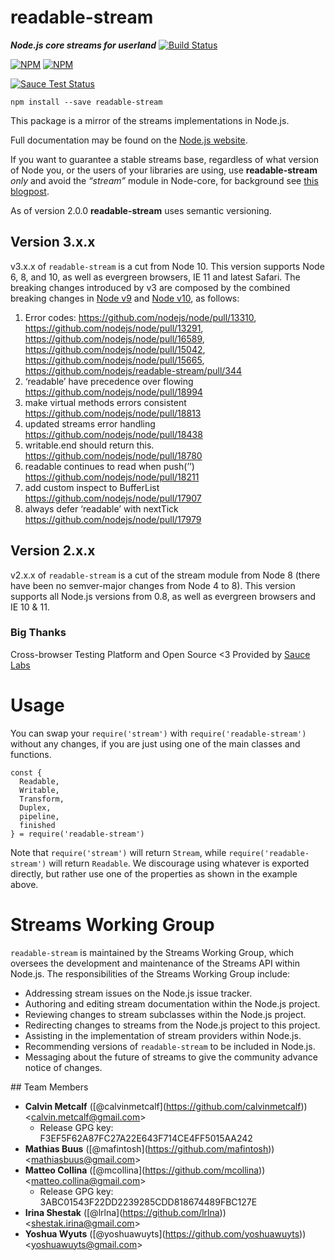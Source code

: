 readable-stream
===============

***Node.js core streams for userland*** [![Build Status](https://travis-ci.com/nodejs/readable-stream.svg?branch=master)](https://travis-ci.com/nodejs/readable-stream)

[![NPM](https://nodei.co/npm/readable-stream.png?downloads=true&downloadRank=true)](https://nodei.co/npm/readable-stream/) [![NPM](https://nodei.co/npm-dl/readable-stream.png?&months=6&height=3)](https://nodei.co/npm/readable-stream/)

[![Sauce Test Status](https://saucelabs.com/browser-matrix/readabe-stream.svg)](https://saucelabs.com/u/readabe-stream)

    npm install --save readable-stream

This package is a mirror of the streams implementations in Node.js.

Full documentation may be found on the [Node.js website](https://nodejs.org/dist/v10.19.0/docs/api/stream.html).

If you want to guarantee a stable streams base, regardless of what version of Node you, or the users of your libraries are using, use **readable-stream** *only* and avoid the *“stream”* module in Node-core, for background see [this blogpost](http://r.va.gg/2014/06/why-i-dont-use-nodes-core-stream-module.html).

As of version 2.0.0 **readable-stream** uses semantic versioning.

Version 3.x.x
-------------

v3.x.x of `readable-stream` is a cut from Node 10. This version supports Node 6, 8, and 10, as well as evergreen browsers, IE 11 and latest Safari. The breaking changes introduced by v3 are composed by the combined breaking changes in [Node v9](https://nodejs.org/en/blog/release/v9.0.0/) and [Node v10](https://nodejs.org/en/blog/release/v10.0.0/), as follows:

1.  Error codes: https://github.com/nodejs/node/pull/13310, https://github.com/nodejs/node/pull/13291, https://github.com/nodejs/node/pull/16589, https://github.com/nodejs/node/pull/15042, https://github.com/nodejs/node/pull/15665, https://github.com/nodejs/readable-stream/pull/344
2.  ‘readable’ have precedence over flowing https://github.com/nodejs/node/pull/18994
3.  make virtual methods errors consistent https://github.com/nodejs/node/pull/18813
4.  updated streams error handling https://github.com/nodejs/node/pull/18438
5.  writable.end should return this. https://github.com/nodejs/node/pull/18780
6.  readable continues to read when push(’’) https://github.com/nodejs/node/pull/18211
7.  add custom inspect to BufferList https://github.com/nodejs/node/pull/17907
8.  always defer ‘readable’ with nextTick https://github.com/nodejs/node/pull/17979

Version 2.x.x
-------------

v2.x.x of `readable-stream` is a cut of the stream module from Node 8 (there have been no semver-major changes from Node 4 to 8). This version supports all Node.js versions from 0.8, as well as evergreen browsers and IE 10 & 11.

### Big Thanks

Cross-browser Testing Platform and Open Source &lt;3 Provided by [Sauce Labs](https://saucelabs.com)

Usage
=====

You can swap your `require('stream')` with `require('readable-stream')` without any changes, if you are just using one of the main classes and functions.

    const {
      Readable,
      Writable,
      Transform,
      Duplex,
      pipeline,
      finished
    } = require('readable-stream')

Note that `require('stream')` will return `Stream`, while `require('readable-stream')` will return `Readable`. We discourage using whatever is exported directly, but rather use one of the properties as shown in the example above.

Streams Working Group
=====================

`readable-stream` is maintained by the Streams Working Group, which oversees the development and maintenance of the Streams API within Node.js. The responsibilities of the Streams Working Group include:

-   Addressing stream issues on the Node.js issue tracker.
-   Authoring and editing stream documentation within the Node.js project.
-   Reviewing changes to stream subclasses within the Node.js project.
-   Redirecting changes to streams from the Node.js project to this project.
-   Assisting in the implementation of stream providers within Node.js.
-   Recommending versions of `readable-stream` to be included in Node.js.
-   Messaging about the future of streams to give the community advance notice of changes.

<span id="members"></span> \#\# Team Members

-   **Calvin Metcalf** (<span class="citation" data-cites="calvinmetcalf">\[@calvinmetcalf\]</span>(https://github.com/calvinmetcalf)) &lt;calvin.metcalf@gmail.com&gt;
    -   Release GPG key: F3EF5F62A87FC27A22E643F714CE4FF5015AA242
-   **Mathias Buus** (<span class="citation" data-cites="mafintosh">\[@mafintosh\]</span>(https://github.com/mafintosh)) &lt;mathiasbuus@gmail.com&gt;
-   **Matteo Collina** (<span class="citation" data-cites="mcollina">\[@mcollina\]</span>(https://github.com/mcollina)) &lt;matteo.collina@gmail.com&gt;
    -   Release GPG key: 3ABC01543F22DD2239285CDD818674489FBC127E
-   **Irina Shestak** (<span class="citation" data-cites="lrlna">\[@lrlna\]</span>(https://github.com/lrlna)) &lt;shestak.irina@gmail.com&gt;
-   **Yoshua Wyuts** (<span class="citation" data-cites="yoshuawuyts">\[@yoshuawuyts\]</span>(https://github.com/yoshuawuyts)) &lt;yoshuawuyts@gmail.com&gt;
